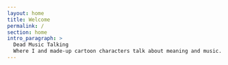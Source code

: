 ```yaml
---
layout: home
title: Welcome
permalink: /
section: home
intro_paragraph: >
  Dead Music Talking
  Where I and made-up cartoon characters talk about meaning and music.
---
```

